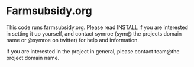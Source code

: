 # Farmsubsidy.org

This code runs farmsubsidy.org.  Please read INSTALL if you are interested in setting it up yourself, and contact symroe (sym@ the projects domain name or @symroe on twitter) for help and information.

If you are interested in the project in general, please contact team@the project domain name.
